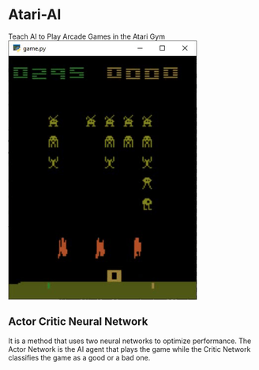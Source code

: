 # Atari-AI
Teach AI to Play Arcade Games in the Atari Gym
![](assets/spacegif.gif)
## Actor Critic Neural Network
It is a method that uses two neural networks to optimize performance. The Actor Network is the AI agent that plays the game while the Critic Network classifies the game as a good or a bad one. 
